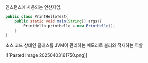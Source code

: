 인스턴스에 사용되는 연산자임.
```java
public class PrintHelloTest{
	public static void main(String[] args){
		PrintHello printHello = new PrintHello();
	}
}
```
소스 코드 상태인 클래스를 JVM이 관리하는 메모리로 불러와 적재하는 역할

![[Pasted image 20250403161750.png]]